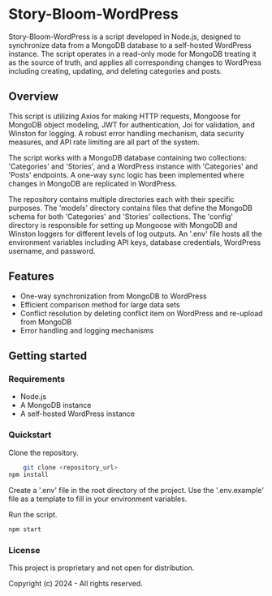 # Story-Bloom-WordPress

Story-Bloom-WordPress is a script developed in Node.js, designed to synchronize data from a MongoDB database to a self-hosted WordPress instance. The script operates in a read-only mode for MongoDB treating it as the source of truth, and applies all corresponding changes to WordPress including creating, updating, and deleting categories and posts.

## Overview

This script is utilizing Axios for making HTTP requests, Mongoose for MongoDB object modeling, JWT for authentication, Joi for validation, and Winston for logging. A robust error handling mechanism, data security measures, and API rate limiting are all part of the system.

The script works with a MongoDB database containing two collections: 'Categories' and 'Stories', and a WordPress instance with 'Categories' and 'Posts' endpoints. A one-way sync logic has been implemented where changes in MongoDB are replicated in WordPress.

The repository contains multiple directories each with their specific purposes. The 'models' directory contains files that define the MongoDB schema for both 'Categories' and 'Stories' collections. The 'config' directory is responsible for setting up Mongoose with MongoDB and Winston loggers for different levels of log outputs. An '.env' file hosts all the environment variables including API keys, database credentials, WordPress username, and password.

## Features

- One-way synchronization from MongoDB to WordPress
- Efficient comparison method for large data sets
- Conflict resolution by deleting conflict item on WordPress and re-upload from MongoDB
- Error handling and logging mechanisms

## Getting started

### Requirements

- Node.js 
- A MongoDB instance
- A self-hosted WordPress instance

### Quickstart

Clone the repository.

```bash
    git clone <repository_url>
npm install
```
Create a '.env' file in the root directory of the project. Use the '.env.example' file as a template to fill in your environment variables.

Run the script.

```bash
npm start
```

### License

This project is proprietary and not open for distribution.

Copyright (c) 2024 - All rights reserved.